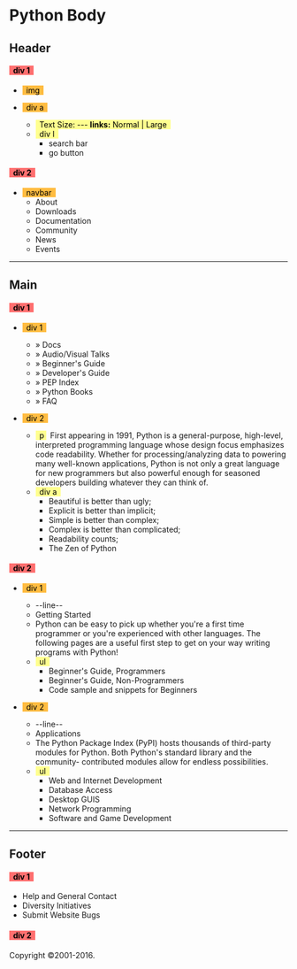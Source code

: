 # **Python Body**

## Header

#### <mark style="background-color: #ff6f6f"> &ensp;div 1&ensp;
  - <mark style="background-color:#ffbc41"> &ensp;img&ensp;

  - <mark style="background-color:#ffbc41"> &ensp;div a&ensp;
    - <mark style="background-color:#FFFF8F"> &ensp;Text Size: --- **links:** Normal | Large&ensp;
    - <mark style="background-color:#FFFF8F"> &ensp;div I&ensp; </mark>
      - search bar
      - go button

#### <mark style="background-color: #ff6f6f">  &ensp;div 2&ensp;

- <mark style="background-color:#ffbc41"> &ensp;navbar&ensp; </mark>
  - About
  - Downloads
  - Documentation
  - Community
  - News
  - Events

***

## Main

#### <mark style="background-color: #ff6f6f">  &ensp;div 1&ensp;
- <mark style="background-color:#ffbc41"> &ensp;div 1&ensp;
  - » Docs
  - » Audio/Visual Talks
  - » Beginner's Guide
  - » Developer's Guide
  - » PEP Index
  - » Python Books
  - » FAQ

- <mark style="background-color:#ffbc41"> &ensp;div 2&ensp;
  - <mark style="background-color:#FFFF8F"> &ensp;p </mark>  &ensp;First appearing in 1991, Python is a general-purpose, high-level, interpreted programming language whose design focus emphasizes code readability. Whether for processing/analyzing data to powering many well-known applications, Python is not only a great language for new programmers but also powerful enough for seasoned developers building whatever they can think of.
  - <mark style="background-color:#FFFF8F"> &ensp;div a&ensp;</mark>
    - Beautiful is better than ugly;
    - Explicit is better than implicit;
    - Simple is better than complex;
    - Complex is better than complicated;
    - Readability counts;
    - The Zen of Python

#### <mark style="background-color: #ff6f6f">  &ensp;div 2&ensp;
- <mark style="background-color:#ffbc41"> &ensp;div 1&ensp;
  - --line--
  - Getting Started
  - Python can be easy to pick up whether you're a first time programmer or you're experienced with other languages. The following pages are a useful first step to get on your way writing programs with Python!
  - <mark style="background-color:#FFFF8F"> &ensp;ul&ensp;</mark>
    - Beginner's Guide, Programmers 
    - Beginner's Guide, Non-Programmers 
    - Code sample and snippets for Beginners

- <mark style="background-color:#ffbc41"> &ensp;div 2&ensp;
  - --line--
  - Applications
  - The Python Package Index (PyPI) hosts thousands of third-party modules for Python.  Both Python's standard library and the community- contributed modules allow for endless possibilities.
  - <mark style="background-color:#FFFF8F"> &ensp;ul&ensp;</mark>
    - Web and Internet Development
    - Database Access
    - Desktop GUIS
    - Network Programming
    - Software and Game Development

***

## Footer
#### <mark style="background-color: #ff6f6f">&ensp;div 1&ensp;
- Help and General Contact
- Diversity Initiatives
- Submit Website Bugs

#### <mark style="background-color: #ff6f6f">  &ensp;div 2&ensp;
Copyright ©2001-2016.